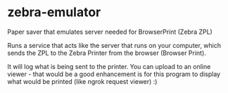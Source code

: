 # zebra-emulator
Paper saver that emulates server needed for BrowserPrint (Zebra ZPL)

Runs a service that acts like the server that runs on your computer, which sends the ZPL to the Zebra Printer from the browser (Browser Print).

It will log what is being sent to the printer.  You can upload to an online viewer - that would be a good enhancement is for this program to display what would be printed (like ngrok request viewer) :)